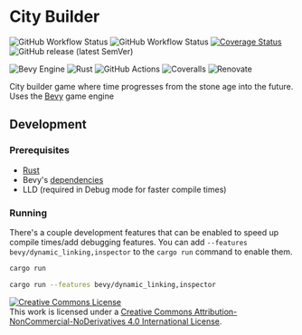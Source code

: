 # City Builder

![GitHub Workflow Status](https://img.shields.io/github/actions/workflow/status/mrivnak/city-builder/build.yml)
![GitHub Workflow Status](https://img.shields.io/github/actions/workflow/status/mrivnak/city-builder/test.yml?label=tests)
[![Coverage Status](https://coveralls.io/repos/github/mrivnak/city-builder/badge.svg?branch=develop)](https://coveralls.io/github/mrivnak/city-builder?branch=develop)
![GitHub release (latest SemVer)](https://img.shields.io/github/v/release/mrivnak/city-builder?display_name=tag&sort=semver)

![Bevy Engine](https://img.shields.io/badge/Bevy-%23FFFFFF.svg?style=for-the-badge&logo=Rust&logoColor=black)
![Rust](https://img.shields.io/badge/rust-%23000000.svg?style=for-the-badge&logo=rust&logoColor=white)
![GitHub Actions](https://img.shields.io/badge/github%20actions-%232671E5.svg?style=for-the-badge&logo=githubactions&logoColor=white)
![Coveralls](https://img.shields.io/badge/coveralls-%23b94947.svg?style=for-the-badge&logo=coveralls&logoColor=white)
![Renovate](https://img.shields.io/badge/renovate-%230281a1?style=for-the-badge&logo=renovatebot&logoColor=white)


City builder game where time progresses from the stone age into the future. Uses the [Bevy](https://bevyengine.org/) game engine

## Development

### Prerequisites

- [Rust](https://www.rust-lang.org/tools/install)
- Bevy's [dependencies](https://bevyengine.org/learn/book/getting-started/setup/)
- LLD (required in Debug mode for faster compile times)

### Running

There's a couple development features that can be enabled to speed up compile times/add debugging features. You can add `--features bevy/dynamic_linking,inspector` to the `cargo run` command to enable them.

```bash
cargo run

cargo run --features bevy/dynamic_linking,inspector
```

<a rel="license" href="http://creativecommons.org/licenses/by-nc-nd/4.0/"><img alt="Creative Commons License" style="border-width:0" src="https://i.creativecommons.org/l/by-nc-nd/4.0/88x31.png" /></a><br />This work is licensed under a <a rel="license" href="http://creativecommons.org/licenses/by-nc-nd/4.0/">Creative Commons Attribution-NonCommercial-NoDerivatives 4.0 International License</a>.